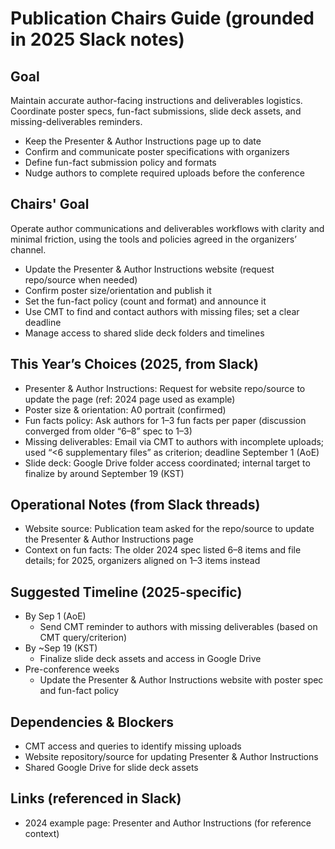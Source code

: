 # Publication Chairs Guide (grounded in 2025 Slack notes)

## Goal
Maintain accurate author-facing instructions and deliverables logistics. Coordinate poster specs, fun-fact submissions, slide deck assets, and missing-deliverables reminders.

- Keep the Presenter & Author Instructions page up to date
- Confirm and communicate poster specifications with organizers
- Define fun-fact submission policy and formats
- Nudge authors to complete required uploads before the conference

## Chairs' Goal
Operate author communications and deliverables workflows with clarity and minimal friction, using the tools and policies agreed in the organizers’ channel.

- Update the Presenter & Author Instructions website (request repo/source when needed)
- Confirm poster size/orientation and publish it
- Set the fun-fact policy (count and format) and announce it
- Use CMT to find and contact authors with missing files; set a clear deadline
- Manage access to shared slide deck folders and timelines

## This Year’s Choices (2025, from Slack)
- Presenter & Author Instructions: Request for website repo/source to update the page (ref: 2024 page used as example)
- Poster size & orientation: A0 portrait (confirmed)
- Fun facts policy: Ask authors for 1–3 fun facts per paper (discussion converged from older “6–8” spec to 1–3)
- Missing deliverables: Email via CMT to authors with incomplete uploads; used “<6 supplementary files” as criterion; deadline September 1 (AoE)
- Slide deck: Google Drive folder access coordinated; internal target to finalize by around September 19 (KST)

## Operational Notes (from Slack threads)
- Website source: Publication team asked for the repo/source to update the Presenter & Author Instructions page
- Context on fun facts: The older 2024 spec listed 6–8 items and file details; for 2025, organizers aligned on 1–3 items instead

## Suggested Timeline (2025-specific)
- By Sep 1 (AoE)
  - Send CMT reminder to authors with missing deliverables (based on CMT query/criterion)
- By ~Sep 19 (KST)
  - Finalize slide deck assets and access in Google Drive
- Pre-conference weeks
  - Update the Presenter & Author Instructions website with poster spec and fun-fact policy

## Dependencies & Blockers
- CMT access and queries to identify missing uploads
- Website repository/source for updating Presenter & Author Instructions
- Shared Google Drive for slide deck assets

## Links (referenced in Slack)
- 2024 example page: Presenter and Author Instructions (for reference context)
